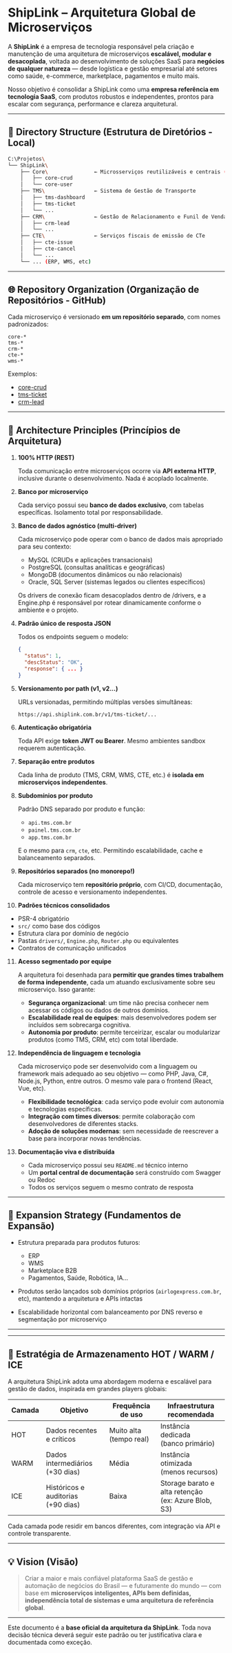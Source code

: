 # S&#8288;h&#8288;i&#8288;p&#8288;L&#8288;i&#8288;n&#8288;k – Arquitetura Global de Microserviços

A **ShipLink** é a empresa de tecnologia responsável pela criação e manutenção de uma arquitetura de microserviços **escalável, modular e desacoplada**, voltada ao desenvolvimento de soluções SaaS para **negócios de qualquer natureza** — desde logística e gestão empresarial até setores como saúde, e-commerce, marketplace, pagamentos e muito mais.

Nosso objetivo é consolidar a ShipLink como uma **empresa referência em tecnologia SaaS**, com produtos robustos e independentes, prontos para escalar com segurança, performance e clareza arquitetural.

---

## 📁 Directory Structure (Estrutura de Diretórios - Local)

```bash
C:\Projetos\
└── ShipLink\
    ├── Core\               ← Microsserviços reutilizáveis e centrais (ex: CRUD, Auth)
    │   ├── core-crud
    │   └── core-user
    ├── TMS\                ← Sistema de Gestão de Transporte
    │   ├── tms-dashboard
    │   ├── tms-ticket
    │   └── ...
    ├── CRM\                ← Gestão de Relacionamento e Funil de Vendas (Pipeline Kanban)
    │   ├── crm-lead
    │   └── ...
    ├── CTE\                ← Serviços fiscais de emissão de CTe
    │   ├── cte-issue
    │   ├── cte-cancel
    │   └── ...
    └── ... (ERP, WMS, etc)
```

---

## 🌐 Repository Organization (Organização de Repositórios - GitHub) 

Cada microserviço é versionado **em um repositório separado**, com nomes padronizados:

```
core-*
tms-*
crm-*
cte-*
wms-*
```

Exemplos:

* [c&#8288;o&#8288;r&#8288;e&#8288;-&#8288;c&#8288;r&#8288;u&#8288;d](https://github.com/shiplink-tech/core-crud)
* [t&#8288;m&#8288;s&#8288;-&#8288;t&#8288;i&#8288;c&#8288;k&#8288;e&#8288;t](https://github.com/shiplink-tech/tms-ticket)
* [&#8288;c&#8288;r&#8288;m&#8288;-&#8288;l&#8288;e&#8288;a&#8288;d&#8288;](https://github.com/shiplink-tech/crm-lead)

---

## 🧠 Architecture Principles (Princípios de Arquitetura)

1. **100% HTTP (REST)**

   Toda comunicação entre microserviços ocorre via **API externa HTTP**, inclusive durante o desenvolvimento. Nada é acoplado localmente.

2. **Banco por microserviço**

   Cada serviço possui seu **banco de dados exclusivo**, com tabelas específicas. Isolamento total por responsabilidade.

3. **Banco de dados agnóstico (multi-driver)**

   Cada microserviço pode operar com o banco de dados mais a&#8288;p&#8288;r&#8288;o&#8288;p&#8288;r&#8288;i&#8288;a&#8288;d&#8288;o para seu c&#8288;o&#8288;n&#8288;t&#8288;e&#8288;x&#8288;t&#8288;o:
   * MySQL (CRUDs e aplicações transacionais)
   * PostgreSQL (consultas analíticas e geográficas)
   * MongoDB (documentos d&#8288;i&#8288;n&#8288;â&#8288;m&#8288;i&#8288;c&#8288;o&#8288;s ou não relacionais)
   * Oracle, SQL Server (sistemas legados ou clientes específicos)

   Os drivers de conexão ficam desacoplados dentro de /drivers, e a Engine.php é responsável por r&#8288;o&#8288;t&#8288;e&#8288;ar dinamicamente conforme o ambiente e o projeto.

4. **Padrão único de resposta JSON**

   Todos os endpoints seguem o modelo:

   ```json
   {
     "status": 1,
     "descStatus": "OK",
     "response": { ... }
   }
   ```

5. **Versionamento por &#8288;p&#8288;a&#8288;t&#8288;h (v1, v2...)**

   URLs versionadas, permitindo múltiplas versões simultâneas:

   ```
   https://api.shiplink.com.br/v1/tms-ticket/...
   ```

6. **Autenticação obrigatória**

   Toda API exige **token JWT ou Bearer**. Mesmo ambientes sandbox requerem autenticação.

7. **Separação entre produtos**

   Cada linha de produto (TMS, CRM, WMS, CTE, etc.) é **isolada em microserviços independentes**.

8. **Subdomínios por produto**

   Padrão DNS separado por produto e função:

   * `api.tms.com.br`
   * `painel.tms.com.br`
   * `app.tms.com.br`

   E o mesmo para `crm`, `cte`, etc. Permitindo escalabilidade, cache e balanceamento separados.

9. **Repositórios separados (no monorepo!)**

   Cada microserviço tem **repositório próprio**, com CI/CD, documentação, controle de acesso e versionamento independentes.

10. **Padrões técnicos consolidados**

   * PSR-4 obrigatório
   * `src/` como base dos códigos
   * Estrutura clara por domínio de negócio
   * Pastas `drivers/`, `Engine.php`, `Router.php` ou equivalentes
   * Contratos de comunicação unificados

11. **Acesso segmentado por equipe**

    A arquitetura foi desenhada para **permitir que grandes times trabalhem de forma independente**, cada um atuando exclusivamente sobre seu microserviço. Isso garante:

    - **Segurança organizacional**: um time não precisa conhecer nem acessar os códigos ou dados de outros domínios.
    - **Escalabilidade real de equipes**: mais desenvolvedores podem ser incluídos sem sobrecarga cognitiva.
    - **Autonomia por produto**: permite terceirizar, escalar ou modularizar produtos (como TMS, CRM, etc) com total liberdade.

12. **Independência de linguagem e tecnologia**

    Cada microserviço pode ser desenvolvido com a linguagem ou framework mais adequado ao seu objetivo — como PHP, Java, C#, Node.js, Python, entre outros. O mesmo vale para o frontend (React, Vue, etc).

    - **Flexibilidade tecnológica**: cada serviço pode evoluir com autonomia e tecnologias específicas.
    - **Integração com times diversos**: permite colaboração com desenvolvedores de diferentes stacks.
    - **Adoção de soluções modernas**: sem necessidade de reescrever a base para incorporar novas tendências.

13. **Documentação viva e distribuída**

    * Cada microserviço possui seu `README.md` técnico interno
    * Um **portal central de documentação** será construído com Swagger ou Redoc
    * Todos os serviços seguem o mesmo contrato de resposta

---

## 🧱 Expansion Strategy (Fundamentos de Expansão)

* Estrutura preparada para produtos futuros:

  * ERP
  * WMS
  * M&#8288;a&#8288;r&#8288;k&#8288;e&#8288;t&#8288;p&#8288;l&#8288;a&#8288;c&#8288;e B2B
  * Pagamentos, Saúde, Robótica, IA...
* Produtos serão lançados sob domínios próprios (`airlogexpress.com.br`, etc), mantendo a arquitetura e APIs intactas
* Escalabilidade horizontal com balanceamento por DNS reverso e segmentação por microserviço

---

--- 

## 🧊 Estratégia de Armazenamento &#8288;H&#8288;O&#8288;T&#8288; / &#8288;W&#8288;A&#8288;R&#8288;M&#8288; / &#8288;I&#8288;C&#8288;E&#8288;

A arquitetura ShipLink adota uma abordagem moderna e escalável para gestão de dados, inspirada em grandes players globais:



|Camada |Objetivo                           |Frequência de uso          |Infraestrutura recomendada                             |
|-------|-----------------------------------|---------------------------|-------------------------------------------------------|
|&#8288;H&#8288;O&#8288;T&#8288;    |Dados recentes e críticos	        |Muito alta<br>(tempo real)    |Instância dedicada<br>(banco primário)                    |
|&#8288;W&#8288;A&#8288;R&#8288;M&#8288;   |Dados intermediários<br>(+30 dias)    |M&#8288;édia                      |Instância otimizada<br>(menos recursos)                   |
|&#8288;I&#8288;CE   |Históricos e a&#8288;uditorias<br>(+90 dias) |Baixa                      |S&#8288;torage barato e alta retenção<br>(ex: Azure Blob, S3)    |

Cada camada pode residir em bancos diferentes, com integração via API e controle transparente.

---

## 💡 Vision (Visão)

> Criar a maior e mais confiável plataforma SaaS de gestão e automação de negócios do Brasil — e futuramente do mundo — com base em **microserviços inteligentes, APIs bem definidas, independência total de sistemas e uma arquitetura de referência global**.

---

Este documento é a **base oficial da arquitetura da ShipLink**. Toda nova decisão técnica deverá seguir este padrão ou ter justificativa clara e documentada como exceção.
